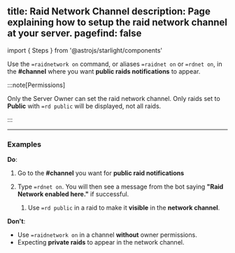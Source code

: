 title: Raid Network Channel
description: Page explaining how to setup the raid network channel at your server.
pagefind: false
---

import { Steps } from '@astrojs/starlight/components'

Use the `=raidnetwork on` command, or aliases `=raidnet on` or `=rdnet on`, in the **#channel** where you want **public raids notifications** to appear.

:::note[Permissions]

Only the Server Owner can set the raid network channel. Only raids set to **Public** with `=rd public` will be displayed, not all raids.

:::

---

### Examples

**Do**:

<Steps>

1. Go to the **#channel** you want for **public raid notifications** 

2. Type `=rdnet on`. You will then see a message from the bot saying **"Raid Network enabled here."** if successful.

   <Steps>

   1. Use `=rd public` in a raid to make it **visible** in the **network channel**.

   </Steps>

</Steps>

**Don't**:

- Use `=raidnetwork on` in a channel **without** owner permissions.
- Expecting **private raids** to appear in the network channel.
